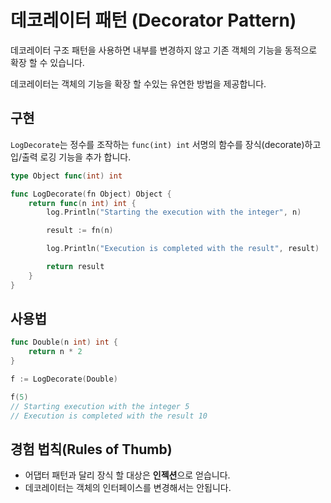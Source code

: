 # 데코레이터 패턴 (Decorator Pattern)
데코레이터 구조 패턴을 사용하면 내부를 변경하지 않고 기존 객체의 기능을 동적으로 확장 할 수 있습니다.

데코레이터는 객체의 기능을 확장 할 수있는 유연한 방법을 제공합니다.

## 구현
`LogDecorate`는 정수를 조작하는 `func(int) int` 서명의 함수를 장식(decorate)하고 입/출력 로깅 기능을 추가 합니다.

```go
type Object func(int) int

func LogDecorate(fn Object) Object {
	return func(n int) int {
		log.Println("Starting the execution with the integer", n)

		result := fn(n)

		log.Println("Execution is completed with the result", result)

        return result
	}
}
```

## 사용법
```go
func Double(n int) int {
    return n * 2
}

f := LogDecorate(Double)

f(5)
// Starting execution with the integer 5
// Execution is completed with the result 10
```

## 경험 법칙(Rules of Thumb)
- 어댑터 패턴과 달리 장식 할 대상은 **인젝션**으로 얻습니다.
- 데코레이터는 객체의 인터페이스를 변경해서는 안됩니다.
